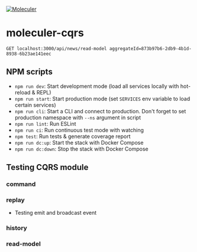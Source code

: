 [![Moleculer](https://badgen.net/badge/Powered%20by/Moleculer/0e83cd)](https://moleculer.services)

# moleculer-cqrs

```
GET localhost:3000/api/news/read-model aggregateId=873b97b6-2db9-4b1d-8938-6b23ae141eec
```

## NPM scripts

- `npm run dev`: Start development mode (load all services locally with hot-reload & REPL)
- `npm run start`: Start production mode (set `SERVICES` env variable to load certain services)
- `npm run cli`: Start a CLI and connect to production. Don't forget to set production namespace with `--ns` argument in script
- `npm run lint`: Run ESLint
- `npm run ci`: Run continuous test mode with watching
- `npm test`: Run tests & generate coverage report
- `npm run dc:up`: Start the stack with Docker Compose
- `npm run dc:down`: Stop the stack with Docker Compose

## Testing CQRS module

### command

### replay

- Testing emit and broadcast event

### history

### read-model
